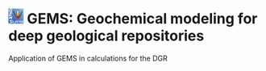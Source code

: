 # <img style="float: center; height: 6%; width: 6%;" src="../../img/gems2.png"> GEMS: Geochemical modeling for deep geological repositories

Application of GEMS in calculations for the DGR